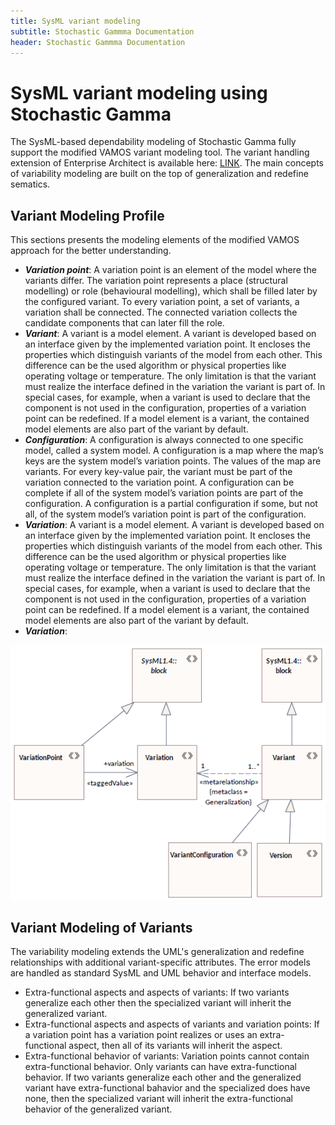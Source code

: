 ```yaml
---
title: SysML variant modeling
subtitle: Stochastic Gammma Documentation
header: Stochastic Gammma Documentation
---
```


# SysML variant modeling using Stochastic Gamma

The SysML-based dependability modeling of Stochastic Gamma fully support the modified VAMOS variant modeling tool. The variant handling extension of Enterprise Architect is available here: [LINK](https://github.com/szondakata/VariantHandling). The main concepts of variability modeling are built on the top of generalization and redefine sematics. 

## Variant Modeling Profile

This sections presents the modeling elements of the modified VAMOS approach for the better understanding.

 - ***Variation point***: A variation point is an element of the model where the variants differ. The variation point represents a place (structural modelling) or role (behavioural modelling), which shall be filled later by the configured variant. To every variation point, a set of variants, a variation shall be connected. The connected variation collects the candidate  components that can later fill the role.
 - ***Variant***: A variant is a model element. A variant is developed based on an interface given by the implemented variation point. It encloses the properties which distinguish variants of the model from each other. This difference can be the used algorithm or physical properties like operating voltage or temperature. The only limitation is that the variant must realize the interface defined in the variation the variant is part of. In special cases, for example, when a variant is used to declare that the component is not used in the configuration, properties of a variation point can be redefined. If a model element is a variant, the contained model elements are also part of the variant by default.
 - ***Configuration***: A configuration is always connected to one specific model, called a system model. A configuration is a map where the map’s keys are the system model’s variation points. The values of the map are variants. For every key-value pair, the variant must be part of the variation connected to the variation point.
A configuration can be complete if all of the system model’s variation points are part of the configuration. A configuration is a partial configuration if some, but not all, of the system model’s variation point is part of the configuration.
 - ***Variation***: A variant is a model element. A variant is developed based on an interface given by the implemented variation point. It encloses the properties which distinguish variants of the model from each other. This difference can be the used algorithm or physical properties like operating voltage or temperature. The only limitation is that the variant must realize the interface defined in the variation the variant is part of. In special cases, for example, when a variant is used to declare that the component is not used in the configuration, properties of a variation point can be redefined. If a model element is a variant, the contained model elements are also part of the variant by default.
 - ***Variation***:

![alt text](image-13.png)

## Variant Modeling of Variants

The variability modeling extends the UML's generalization and redefine relationships with additional variant-specific attributes. The error models are handled as standard SysML and UML behavior and interface models.
  - Extra-functional aspects and aspects of variants: If two variants generalize each other then the specialized variant will inherit the generalized variant. 
  - Extra-functional aspects and aspects of variants and variation points: If a variation point has a variation point realizes or uses an extra-functional aspect, then all of its variants will inherit the aspect.
  - Extra-functional behavior of variants: Variation points cannot contain extra-functional behavior. Only variants can have extra-functional behavior. If two variants generalize each other and the generalized variant have extra-functional bahavior and the specialized does have none, then the specialized variant will inherit the extra-functional behavior of the generalized variant. 